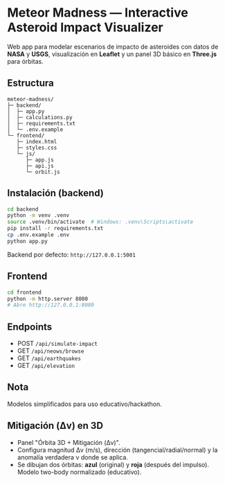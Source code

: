 # Meteor Madness — Interactive Asteroid Impact Visualizer

Web app para modelar escenarios de impacto de asteroides con datos de **NASA** y **USGS**, visualización en **Leaflet** y un panel 3D básico en **Three.js** para órbitas.

## Estructura
```
meteor-madness/
├─ backend/
│  ├─ app.py
│  ├─ calculations.py
│  ├─ requirements.txt
│  └─ .env.example
└─ frontend/
   ├─ index.html
   ├─ styles.css
   └─ js/
      ├─ app.js
      ├─ api.js
      └─ orbit.js
```

## Instalación (backend)
```bash
cd backend
python -m venv .venv
source .venv/bin/activate  # Windows: .venv\Scripts\activate
pip install -r requirements.txt
cp .env.example .env
python app.py
```
Backend por defecto: `http://127.0.0.1:5001`

## Frontend
```bash
cd frontend
python -m http.server 8080
# Abre http://127.0.0.1:8080
```

## Endpoints
- POST `/api/simulate-impact`
- GET `/api/neows/browse`
- GET `/api/earthquakes`
- GET `/api/elevation`

## Nota
Modelos simplificados para uso educativo/hackathon.


## Mitigación (Δv) en 3D
- Panel "Órbita 3D + Mitigación (Δv)".
- Configura magnitud Δv (m/s), dirección (tangencial/radial/normal) y la anomalía verdadera ν donde se aplica.
- Se dibujan dos órbitas: **azul** (original) y **roja** (después del impulso). Modelo two-body normalizado (educativo).
